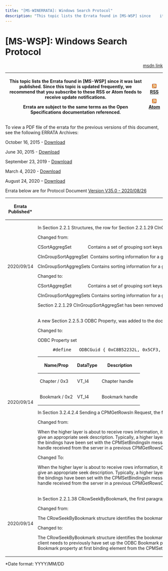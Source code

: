 ```yaml
---
title: "[MS-WINERRATA]: Windows Search Protocol"
description: "This topic lists the Errata found in [MS-WSP] since    it was last published. Since this topic is updated frequently, we recommend that    you"
---
```


# [MS-WSP]: Windows Search Protocol

<p align="right"><a href="https://msdn.microsoft.com/en-us/library/52a418c4-7503-4c50-b144-3dc450d5bc98">msdn link</a></p>
<p> </p>

<table>
 <thead>
  <tr>
   <th>
   <p>This topic lists the Errata found in [MS-WSP] since
   it was last published. Since this topic is updated frequently, we recommend that
   you subscribe to these RSS or Atom feeds to receive update notifications.</p>
   <p>Errata are subject to the same terms as the
   Open Specifications documentation referenced.</p>
   </th>
   <th>
   <p><img id="Picture 5" src="MS-WINERRATA_files/image001.png"><span><a href="http://blogs.msdn.com/b/protocol_content_errata/rss.aspx">RSS</a></span>
   </p>
   <p><img id="Picture 6" src="MS-WINERRATA_files/image001.png"><span><a href="http://blogs.msdn.com/b/protocol_content_errata/atom.aspx">Atom</a></span>
   </p>
   <p> </p>
   </th>
  </tr>
 </thead>
</table>

<p>To view a PDF file of the errata for the previous versions
of this document, see the following ERRATA Archives:</p>

<p>October 16, 2015 - <span><a href="http://go.microsoft.com/fwlink/?LinkID=690377">Download</a></span></p>

<p>June 30, 2015 - <span><a href="http://go.microsoft.com/fwlink/?LinkId=617579">Download</a></span> </p>

<p>September 23, 2019 - <span><a href="https://winprotocoldoc.blob.core.windows.net/productionwindowsarchives/MS-WINERRATA/%5bMS-WINERRATA%5d-190923.pdf">Download</a></span>
</p>

<p>March 4, 2020 - <span><a href="https://winprotocoldoc.blob.core.windows.net/productionwindowsarchives/MS-WINERRATA/%5bMS-WINERRATA%5d-200304.pdf">Download</a></span></p>

<p>August 24, 2020 – <span><a href="https://winprotocoldoc.blob.core.windows.net/productionwindowsarchives/MS-WINERRATA/%5bMS-WINERRATA%5d-200824.pdf">Download</a></span></p>

<p>Errata below are for Protocol Document <span><a href="https://docs.microsoft.com/en-us/openspecs/windows_protocols/ms-wsp/67328dcc-4e12-4e1e-be80-d91684df2f98">Version
V35.0 - 2020/08/26</a></span></p>

<table><thead>
  <tr>
   <th>
   <p>Errata Published*</p>
   </th>
   <th>
   <p>Description</p>
   </th>
  </tr>
 </thead><tbody><tr>
  <td>
  <p>2020/09/14</p>
  </td>
  <td>
  <p>In Section 2.2.1 Structures, the row for Section
  2.2.1.29 CInGroupSortAggregSet, was removed.</p>
  <p> </p>
  <p>Changed from:</p>
  <p> </p>
  <p>CSortAggregSet              Contains a set of grouping
  sort keys.</p>
  <p>CInGroupSortAggregSet  Contains sorting information
  for a group with regard to a parent group.&#8203;</p>
  <p>CInGroupSortAggregSets Contains sorting information
  for a group with regard to one or more parent groups.</p>
  <p> </p>
  <p>Changed to:</p>
  <p> </p>
  <p>CSortAggregSet              Contains a set of grouping
  sort keys.</p>
  <p>CInGroupSortAggregSets Contains sorting information
  for a group with regard to one or more parent groups.</p>
  <p> </p>
  <p>Section 2.2.1.29 CInGroupSortAggregSet has been
  removed from the document.</p>
  </td>
 </tr><tr>
  <td>
  <p>2020/09/14</p>
  </td>
  <td>
  <p>A new Section 2.2.5.3 ODBC Property, was added to the
  document:</p>
  <p> </p>
  <p>Changed to:</p>
  <p> </p>
  <p>ODBC Property set</p>
  <dl>
<dd>
<div><pre> #define   ODBCGuid { 0xC8B52232L, 0x5CF3, 0x11CE, {0xAD, 0xE5, 0x00, 0xAA, 0x00,0x44,   0x77, 0x3D } }
</pre></div>
</dd></dl>
  <table><thead>
    <tr>
     <th>
     <p>Name/Prop</p>
     </th>
     <th>
     <p>DataType</p>
     </th>
     <th>
     <p>Description</p>
     </th>
    </tr>
   </thead><tbody><tr>
    <td>
    <p>Chapter / 0x3</p>
    </td>
    <td>
    <p>VT_I4</p>
    </td>
    <td>
    <p>Chapter handle</p>
    </td>
   </tr><tr>
    <td>
    <p>Bookmark / 0x2</p>
    </td>
    <td>
    <p>VT_I4</p>
    </td>
    <td>
    <p>Bookmark handle</p>
    </td>
   </tr></tbody></table>
  <p> </p>
  <p>In Section 3.2.4.2.4 Sending a CPMGetRowsIn Request,
  the first paragraph was changed.</p>
  <p> </p>
  <p>Changed from:</p>
  <p> </p>
  <p>When the higher layer is about to receive rows
  information, it will provide the protocol client with valid cursor and
  chapter handles and give an appropriate seek description. Typically, a higher
  layer is expected to do so when it has a valid cursor and/or chapter handle,
  and the bindings have been set with the CPMSetBindingsIn message. To access
  the rowset in a chapter, the higher layer is to use the chapter handle
  received from the server in a previous CPMGetRowsOut message. </p>
  <p> </p>
  <p>Changed To:</p>
  <p> </p>
  <p>When the higher layer is about to receive rows
  information, it will provide the protocol client with valid cursor and
  chapter handles and give an appropriate seek description. Typically, a higher
  layer is expected to do so when it has a valid cursor and/or chapter handle,
  and the bindings have been set with the CPMSetBindingsIn message. To access
  the rowset in a chapter, the higher layer is to use the chapter handle
  received from the server in a previous CPMGetRowsOut message as ODBC property
  value (Chapter).</p>
  </td>
 </tr><tr>
  <td>
  <p>2020/09/14</p>
  </td>
  <td>
  <p>In Section 2.2.1.38 CRowSeekByBookmark, the first
  paragraph was changed:</p>
  <p> </p>
  <p>Changed from:</p>
  <p> </p>
  <p>The CRowSeekByBookmark structure identifies the
  bookmarks from which to begin retrieving rows for a CPMGetRowsIn message. </p>
  <p> </p>
  <p>Changed to:</p>
  <p> </p>
  <p>The CRowSeekByBookmark structure identifies the
  bookmarks from which to begin retrieving rows for a CPMGetRowsIn message. The
  client needs to previously have set up the ODBC Bookmark property per row at
  the column bindings, which is done by adding ODBC Bookmark property at first
  binding element from the CPMSetBindingIn message.</p>
  </td>
 </tr></tbody></table>

<p>*Date format: YYYY/MM/DD</p>


                